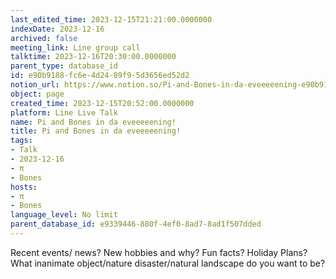 ```yaml
---
last_edited_time: 2023-12-15T21:21:00.0000000
indexDate: 2023-12-16
archived: false
meeting_link: Line group call
talktime: 2023-12-16T20:30:00.0000000
parent_type: database_id
id: e90b9188-fc6e-4d24-89f9-5d3656ed52d2
notion_url: https://www.notion.so/Pi-and-Bones-in-da-eveeeeening-e90b9188fc6e4d2489f95d3656ed52d2
object: page
created_time: 2023-12-15T20:52:00.0000000
platform: Line Live Talk
name: Pi and Bones in da eveeeeening!
title: Pi and Bones in da eveeeeening!
tags:
- Talk
- 2023-12-16
- π
- Bones
hosts:
- π
- Bones
language_level: No limit
parent_database_id: e9339446-880f-4ef0-8ad7-8ad1f507dded
---
```



Recent events/ news?
New hobbies and why?
Fun facts? 
Holiday Plans?
What inanimate object/nature disaster/natural landscape do you want to be?























